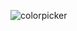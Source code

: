 ![colorpicker](https://github.com/hkancm/rnColorPickerAnimation/assets/61470631/0dc315f5-faf5-4749-a205-fc75cfcaef76)
